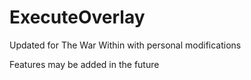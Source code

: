 # ExecuteOverlay
Updated for The War Within with personal modifications

Features may be added in the future
